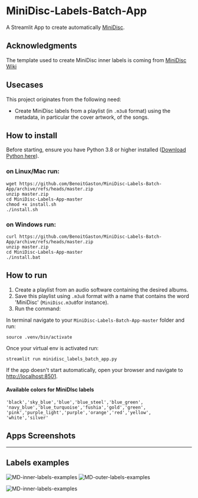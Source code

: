 # MiniDisc-Labels-Batch-App

A Streamlit App to create automatically [MiniDisc](https://www.minidisc.wiki/).

## Acknowledgments

The template used to create MiniDisc inner labels is coming from [MiniDisc Wiki](https://www.minidisc.wiki/resources/labels)

## Usecases

This project originates from the following need:

* Create MiniDisc labels from a playlist (in `.m3u8` format) using the metadata, in particular the cover artwork, of the songs.

## How to install

Before starting, ensure you have Python 3.8 or higher installed ([Download Python here](https://www.python.org/downloads/)).

### on Linux/Mac run:



```
wget https://github.com/BenoitGaston/MiniDisc-Labels-Batch-App/archive/refs/heads/master.zip
unzip master.zip
cd MiniDisc-Labels-App-master
chmod +x install.sh
./install.sh
```

### on Windows run:

```
curl https://github.com/BenoitGaston/MiniDisc-Labels-Batch-App/archive/refs/heads/master.zip
unzip master.zip
cd MiniDisc-Labels-App-master
./install.bat
```

## How to run


1. Create a playlist from an audio software containing the desired albums.
2. Save this playlist using `.m3u8` format with a name that contains the word 'MiniDisc' (`MiniDisc.m3u8`for instance).
3. Run the command:

In terminal navigate to your `MiniDisc-Labels-Batch-App-master` folder and run:

```
source .venv/bin/activate
```

Once your virtual env is activated run:
```
streamlit run minidisc_labels_batch_app.py
```

If the app doesn't start automatically, open your browser and navigate to [http://localhost:8501](http://localhost:8501).

#### Available colors for MiniDIsc labels
```
'black','sky_blue','blue','blue_steel','blue_green',
'navy_blue','blue_turquoise','fushia','gold','green',
'pink','purple_light','purple','orange','red','yellow',
'white','silver'
```

## Apps Screenshots
***********
## Labels examples
![MD-inner-labels-examples](https://github.com/user-attachments/assets/c8d5cb68-64e5-4982-bd96-3b54931a0c7e)
![MD-outer-labels-examples](https://github.com/user-attachments/assets/87745c31-d388-499f-9304-5c387af9c975)

![MD-inner-labels-examples](https://github.com/user-attachments/assets/c8d5cb68-64e5-4982-bd96-3b54931a0c7e)





